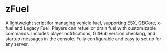 # zFuel
A lightweight script for managing vehicle fuel, supporting ESX, QBCore, x-fuel and Legacy Fuel. Players can refuel or drain fuel with customizable commands. Includes player notifications, GitHub version checking, and startup messages in the console. Fully configurable and easy to set up for any server.
